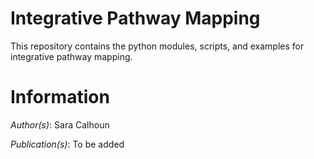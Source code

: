 # Integrative Pathway Mapping

This repository contains the python modules, scripts, and examples for integrative pathway mapping.


# Information
_Author(s)_: Sara Calhoun

_Publication(s)_: To be added
